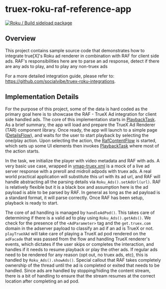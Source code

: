 # truex-roku-raf-reference-app
[![Roku / Build sideload package](https://github.com/socialvibe/truex-roku-raf-reference-app/actions/workflows/sideload-package.yml/badge.svg?event=push)](https://github.com/socialvibe/truex-roku-raf-reference-app/actions/workflows/sideload-package.yml)

## Overview

This project contains sample source code that demonstrates how to integrate true[X]'s Roku ad renderer in
combination with RAF for client side ads. RAF's responsibilities here are to parse an ad response, detect
if there are any ads to play, and to play any non-truex ads

For a more detailed integration guide, please refer to: https://github.com/socialvibe/truex-roku-integrations.

## Implementation Details

For the purpose of this project, some of the data is hard coded as the primary goal here is to showcase the RAF - TrueX Ad integration for client side handled ads. The core of this implementation starts in [PlaybackTask](./components/PlaybackTask.brs). As a brief summary, the app will load and prepare the TrueX Ad Renderer (TAR) component library. Once ready, the app will launch to a simple page ([DetailsFlow](./components/DetailsFlow.brs)), and waits for the user to start playback by selecting the one/play action. Upon selecting the action, the [RafContentFlow](./components/RafContentFlow.brs) is started, which sets up some UI elements then invokes [PlaybackTask](./components/PlaybackTask.brs) where most of the action starts.

In the task, we initialize the player with video metadata and RAF with ads. A very basic use case, wrapped in [vmap-truex.xml](./res/adpods/vmap-truex.xml) is a mock of a live ad server response with a preroll and midroll adpods with truex ads. A real world practical application will substitute this url with its ad url, and RAF will handle abstracting all the parsing details via `Roku_Ads().setAdUrl(url)`. RAF is relatively flexible but it is a black box and assumption here is the ad payload is able to be parsed by RAF. In general as long as the ad payload is a standard format, it will parse correctly. Once RAF has been setup, playback is ready to start.

The core of ad handling is managed by `handleAdPod()`. This takes care of determining if there is a valid ad to play using `Roku_Ads().getAds()`. We check for the presence of the `<AdParameter>` tag and the `get.truex.com` domain in the adserver payload to classify an ad if an ad is TrueX or not. `playTrueXAd` will take care of playing a TrueX ad pod rendered on the `adFacade` that was passed from the flow and handling TrueX renderer's events, which dictates if the user skips or completes the interaction, and handles if it needs to resume playback or play the other ads. If regular ads need to be rendered for any reason (opt out, no truex ads, etc), this is handled by `Roku_Ads().showAds()`. Special callout that RAF takes completely ownership of the thread until the ad is completed or exited that needs to be handled. Since ads are handled by stopping/hiding the content stream, there is a bit of handling to ensure that the stream resumes at the correct location after completing an ad pod.
